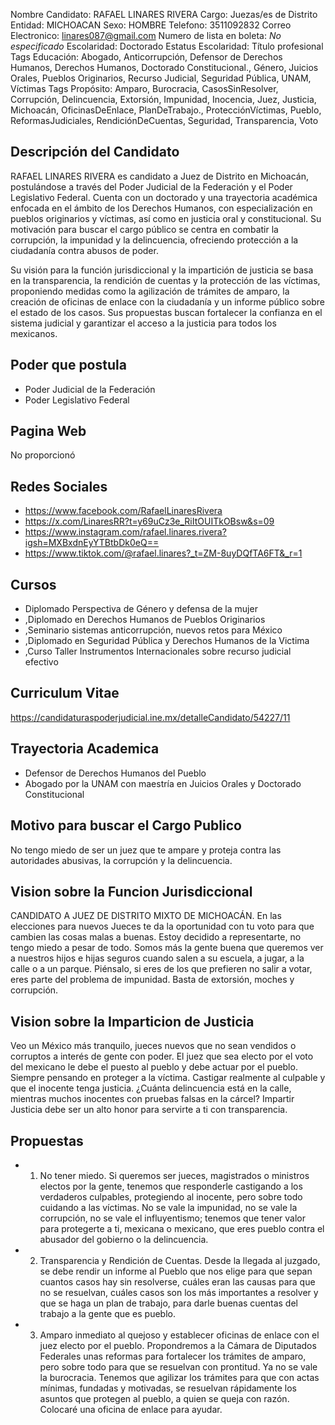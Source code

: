 Nombre Candidato: RAFAEL LINARES RIVERA
Cargo: Juezas/es de Distrito
Entidad: MICHOACAN
Sexo: HOMBRE
Telefono: 3511092832
Correo Electronico: linares087@gmail.com
Numero de lista en boleta: *No especificado*
Escolaridad: Doctorado
Estatus Escolaridad: Título profesional
Tags Educación: Abogado, Anticorrupción, Defensor de Derechos Humanos, Derechos Humanos, Doctorado Constitucional., Género, Juicios Orales, Pueblos Originarios, Recurso Judicial, Seguridad Pública, UNAM, Víctimas
Tags Propósito: Amparo, Burocracia, CasosSinResolver, Corrupción, Delincuencia, Extorsión, Impunidad, Inocencia, Juez, Justicia, Michoacán, OficinasDeEnlace, PlanDeTrabajo., ProtecciónVíctimas, Pueblo, ReformasJudiciales, RendiciónDeCuentas, Seguridad, Transparencia, Voto


## Descripción del Candidato 

RAFAEL LINARES RIVERA es candidato a Juez de Distrito en Michoacán, postulándose a través del Poder Judicial de la Federación y el Poder Legislativo Federal. Cuenta con un doctorado y una trayectoria académica enfocada en el ámbito de los Derechos Humanos, con especialización en pueblos originarios y víctimas, así como en justicia oral y constitucional. Su motivación para buscar el cargo público se centra en combatir la corrupción, la impunidad y la delincuencia, ofreciendo protección a la ciudadanía contra abusos de poder.

Su visión para la función jurisdiccional y la impartición de justicia se basa en la transparencia, la rendición de cuentas y la protección de las víctimas, proponiendo medidas como la agilización de trámites de amparo, la creación de oficinas de enlace con la ciudadanía y un informe público sobre el estado de los casos. Sus propuestas buscan fortalecer la confianza en el sistema judicial y garantizar el acceso a la justicia para todos los mexicanos.


## Poder que postula

- Poder Judicial de la Federación
- Poder Legislativo Federal


## Pagina Web

No proporcionó


## Redes Sociales

- https://www.facebook.com/RafaelLinaresRivera
- https://x.com/LinaresRR?t=y69uCz3e_RiItOUITkOBsw&s=09
- https://www.instagram.com/rafael.linares.rivera?igsh=MXBxdnEyYTBtbDk0eQ==
- https://www.tiktok.com/@rafael.linares?_t=ZM-8uyDQfTA6FT&_r=1


## Cursos

- Diplomado Perspectiva de Género y defensa de la mujer
- ,Diplomado en Derechos Humanos de Pueblos Originarios
- ,Seminario sistemas anticorrupción, nuevos retos para México
- ,Diplomado en Seguridad Pública y Derechos Humanos de la Victima
- ,Curso   Taller Instrumentos Internacionales sobre recurso judicial efectivo


## Curriculum Vitae

https://candidaturaspoderjudicial.ine.mx/detalleCandidato/54227/11


## Trayectoria Academica

- Defensor de Derechos Humanos del Pueblo
- Abogado por la UNAM con maestría en Juicios Orales y Doctorado Constitucional


## Motivo para buscar el Cargo Publico

No tengo miedo de ser un juez que te ampare y proteja contra las autoridades abusivas, la corrupción y la delincuencia.


## Vision sobre la Funcion Jurisdiccional

CANDIDATO A JUEZ DE DISTRITO MIXTO DE MICHOACÁN. En las elecciones para nuevos Jueces te da la oportunidad con tu voto para que cambien las cosas malas a buenas. Estoy decidido a representarte, no tengo miedo a pesar de todo. Somos más la gente buena que queremos ver a nuestros hijos e hijas seguros cuando salen a su escuela, a jugar, a la calle o a un parque. Piénsalo, si eres de los que prefieren no salir a votar, eres parte del problema de impunidad. Basta de extorsión, moches y corrupción.


## Vision sobre la Imparticion de Justicia

Veo un México más tranquilo, jueces nuevos que no sean vendidos o corruptos a interés de gente con poder. El juez que sea electo por el voto del mexicano le debe el puesto al pueblo y debe actuar por el pueblo. Siempre pensando en proteger a la víctima. Castigar realmente al culpable y que el inocente tenga justicia. ¿Cuánta delincuencia está en la calle, mientras muchos inocentes con pruebas falsas en la cárcel? Impartir Justicia debe ser un alto honor para servirte a ti con transparencia.


## Propuestas

- 1. No tener miedo. Si queremos ser jueces, magistrados o ministros electos por la gente, tenemos que responderle castigando a los verdaderos culpables, protegiendo al inocente, pero sobre todo cuidando a las víctimas. No se vale la impunidad, no se vale la corrupción, no se vale el influyentismo; tenemos que tener valor para protegerte a ti, mexicana o mexicano, que eres pueblo contra el abusador del gobierno o la delincuencia.
- 2. Transparencia y Rendición de Cuentas. Desde la llegada al juzgado, se debe rendir un informe al Pueblo que nos elige para que sepan cuantos casos hay sin resolverse, cuáles eran las causas para que no se resuelvan, cuáles casos son los más importantes a resolver y que se haga un plan de trabajo, para darle buenas cuentas del trabajo a la gente que es pueblo.
- 3. Amparo inmediato al quejoso y establecer oficinas de enlace con el juez electo por el pueblo. Propondremos a la Cámara de Diputados Federales unas reformas para fortalecer los trámites de amparo, pero sobre todo para que se resuelvan con prontitud. Ya no se vale la burocracia. Tenemos que agilizar los trámites para que con actas mínimas, fundadas y motivadas, se resuelvan rápidamente los asuntos que protegen al pueblo, a quien se queja con razón. Colocaré una oficina de enlace para ayudar.

